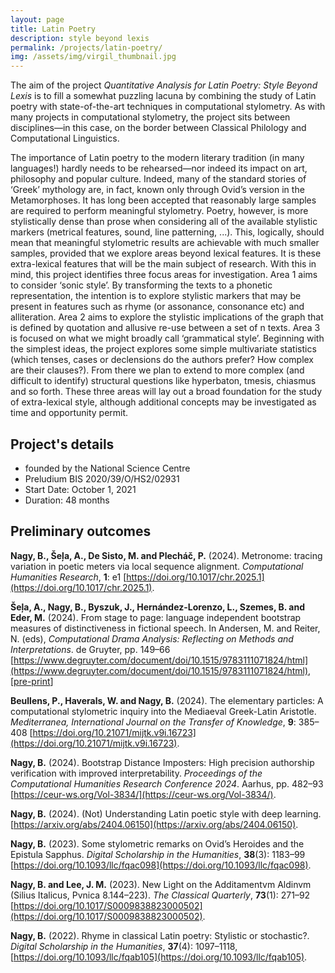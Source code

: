 ```yaml
---
layout: page
title: Latin Poetry
description: style beyond lexis
permalink: /projects/latin-poetry/
img: /assets/img/virgil_thumbnail.jpg
---
```


The aim of the project _Quantitative Analysis for Latin Poetry: Style Beyond Lexis_ is to fill a somewhat puzzling lacuna by combining the study of Latin poetry with state-of-the-art techniques in computational stylometry. As with many projects in computational stylometry, the project sits between disciplines—in this case, on the border between Classical Philology and Computational Linguistics.

The importance of Latin poetry to the modern literary tradition (in many languages!) hardly needs to be rehearsed—nor indeed its impact on art, philosophy and popular culture. Indeed, many of the standard stories of ‘Greek’ mythology are, in fact, known only through Ovid’s version in the Metamorphoses. It has long been accepted that reasonably large samples are required to perform meaningful stylometry. Poetry, however, is more stylistically dense than prose when considering all of the available stylistic markers (metrical features, sound, line patterning, ...). This, logically, should mean that meaningful stylometric results are achievable with much smaller samples, provided that we explore areas beyond lexical features. It is these extra-lexical features that will be the main subject of research. With this in mind, this project identifies three focus areas for investigation. Area 1 aims to consider ‘sonic style’. By transforming the texts to a phonetic representation, the intention is to explore stylistic markers that may be present in features such as rhyme (or assonance, consonance etc) and alliteration. Area 2 aims to explore the stylistic implications of the graph that is defined by quotation and allusive re-use between a set of n texts. Area 3 is focused on what we might broadly call ‘grammatical style’. Beginning with the simplest ideas, the project explores some simple multivariate statistics (which tenses, cases or declensions do the authors prefer? How complex are their clauses?). From there we plan to extend to more complex (and difficult to identify) structural questions like hyperbaton, tmesis, chiasmus and so forth. These three areas will lay out a broad foundation for the study of extra-lexical style, although additional concepts may be investigated as time and opportunity permit.


## Project's details

* founded by the National Science Centre
* Preludium BIS 2020/39/O/HS2/02931
* Start Date: October 1, 2021
* Duration: 48 months


## Preliminary outcomes

**Nagy, B., Šeļa, A., De Sisto, M. and Plecháč, P.** (2024). Metronome: tracing variation in poetic meters via local sequence alignment. _Computational Humanities Research_, **1**: e1 [https://doi.org/10.1017/chr.2025.1](https://doi.org/10.1017/chr.2025.1).

**Šeļa, A., Nagy, B., Byszuk, J., Hernández-Lorenzo, L., Szemes, B. and Eder, M.** (2024). From stage to page: language independent bootstrap measures of distinctiveness in fictional speech. In Andersen, M. and Reiter, N. (eds), _Computational Drama Analysis: Reflecting on Methods and Interpretations_. de Gruyter, pp. 149–66 [https://www.degruyter.com/document/doi/10.1515/9783111071824/html](https://www.degruyter.com/document/doi/10.1515/9783111071824/html), [[pre-print](https://arxiv.org/abs/2301.05659)]

**Beullens, P., Haverals, W. and Nagy, B.** (2024). The elementary particles: A computational stylometric inquiry into the Mediaeval Greek-Latin Aristotle. _Mediterranea, International Journal on the Transfer of Knowledge_, **9**: 385–408 [https://doi.org/10.21071/mijtk.v9i.16723](https://doi.org/10.21071/mijtk.v9i.16723).

**Nagy, B.** (2024). Bootstrap Distance Imposters: High precision authorship verification with improved interpretability. _Proceedings of the Computational Humanities Research Conference 2024_. Aarhus, pp. 482–93 [https://ceur-ws.org/Vol-3834/](https://ceur-ws.org/Vol-3834/).

**Nagy, B.** (2024). (Not) Understanding Latin poetic style with deep learning. [https://arxiv.org/abs/2404.06150](https://arxiv.org/abs/2404.06150).

**Nagy, B.** (2023). Some stylometric remarks on Ovid’s Heroides and the Epistula Sapphus. _Digital Scholarship in the Humanities_, **38**(3): 1183–99 [https://doi.org/10.1093/llc/fqac098](https://doi.org/10.1093/llc/fqac098).

**Nagy, B. and Lee, J. M.** (2023). New Light on the Additamentvm Aldinvm (Silius Italicus, Pvnica 8.144–223). _The Classical Quarterly_, **73**(1): 271–92 [https://doi.org/10.1017/S0009838823000502](https://doi.org/10.1017/S0009838823000502).

**Nagy, B.** (2022). Rhyme in classical Latin poetry: Stylistic or stochastic?. _Digital Scholarship in the Humanities_, **37**(4): 1097–1118, [https://doi.org/10.1093/llc/fqab105](https://doi.org/10.1093/llc/fqab105).

